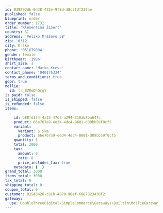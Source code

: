 ```yaml
---
id: 839292db-6d38-472e-9f8d-d8c3f3f23fae
published: false
blueprint: order
order_number: 1732
title: 'Klementina Žibert'
country: SI
address: 'Veliko Mraševo 38'
zip: '8312'
city: Krško
phone: '051879084'
gender: female
birthyear: '1996'
shirt_size: s
contact_name: 'Marko Krevs'
contact_phone: '040176334'
terms_and_conditions: true
gdpr: true
mollie:
  id: tr_8ZMoDhQrgY
is_paid: false
is_shipped: false
is_refunded: false
items:
  -
    id: b88fd134-4a33-47d3-a294-310ab8ba647c
    product: 66e767a9-ee34-4dc4-8681-d09bb59f0cf5
    variant:
      variant: 6.5km
      product: 66e767a9-ee34-4dc4-8681-d09bb59f0cf5
    quantity: 1
    total: 3000
    tax:
      amount: 0
      rate: 0
      price_includes_tax: true
    metadata: {  }
grand_total: 3000
items_total: 3000
tax_total: 0
shipping_total: 0
coupon_total: 0
customer: 91543428-c81b-4870-90ef-6667823438f2
gateway:
  use: DoubleThreeDigital\SimpleCommerce\Gateways\Builtin\MollieGateway
---
```

